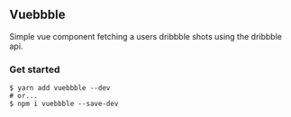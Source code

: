 ## Vuebbble
Simple vue component fetching a users dribbble shots using the dribbble api.

### Get started
```
$ yarn add vuebbble --dev
# or...
$ npm i vuebbble --save-dev
```
